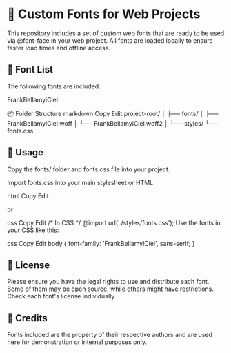 # 🎨 Custom Fonts for Web Projects
This repository includes a set of custom web fonts that are ready to be used via @font-face in your web project. All fonts are loaded locally to ensure faster load times and offline access.

## 📁 Font List
The following fonts are included:

FrankBellamyiCiel


📦 Folder Structure
markdown
Copy
Edit
project-root/
│
├── fonts/
│   ├── FrankBellamyiCiel.woff
│   └── FrankBellamyiCiel.woff2
│
└── styles/
    └── fonts.css
    
## 🧩 Usage
Copy the fonts/ folder and fonts.css file into your project.

Import fonts.css into your main stylesheet or HTML:

html
Copy
Edit
<!-- In HTML -->
<link rel="stylesheet" href="./styles/fonts.css">
or

css
Copy
Edit
/* In CSS */
@import url('./styles/fonts.css');
Use the fonts in your CSS like this:

css
Copy
Edit
body {
  font-family: 'FrankBellamyiCiel', sans-serif;
}
## 📜 License
Please ensure you have the legal rights to use and distribute each font. Some of them may be open source, while others might have restrictions. Check each font's license individually.

## 🙌 Credits
Fonts included are the property of their respective authors and are used here for demonstration or internal purposes only.

